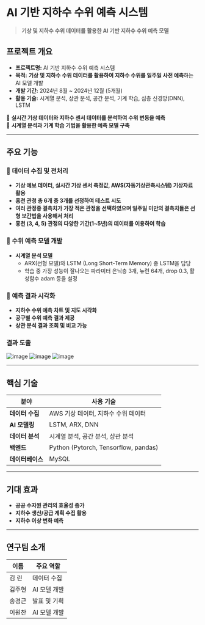 # AI 기반 지하수 수위 예측 시스템

> **기상 및 지하수 수위 데이터를 활용한 AI 기반 지하수 수위 예측 모델**  

## 프로젝트 개요  
- **프로젝트명:** AI 기반 지하수 수위 예측 시스템
- **목적:** **기상 및 지하수 수위 데이터를 활용하여 지하수 수위를 일주일 사전 예측**하는 AI 모델 개발  
- **개발 기간:** 2024년 8월 ~ 2024년 12월 (5개월)
- **활용 기술:** 시계열 분석, 상관 분석, 공간 분석, 기계 학습, 심층 신경망(DNN), LSTM  

🔹 **실시간 기상 데이터와 지하수 센서 데이터를 분석하여 수위 변동을 예측**  
🔹 **시계열 분석과 기계 학습 기법을 활용한 예측 모델 구축** 

---

## 주요 기능  
### 🔹 데이터 수집 및 전처리 
- **기상 예보 데이터, 실시간 기상 센서 측정값, AWS(자동기상관측시스템) 기상자료 활용**  
- **홍천 관청 총 6개 중 3개를 선정하여 테스트 시도**
- **여러 관정중 결측치가 가장 적은 관정을 선택하였으며 일주일 미만의 결측치들은 선형 보간법을 사용해서 처리**
- **홍천 (3, 4, 5) 관정의 다양한 기간(1~5년)의 데이터를 이용하여 학습**



### 🔹 수위 예측 모델 개발  
- **시계열 분석 모델**  
  - ARX(선형 모델)와 LSTM (Long Short-Term Memory) 중 LSTM을 담당
  - 학습 중 가장 성능이 잘나오는 파라미터 은닉층 3개, 뉴런 64개, drop 0.3, 활성함수 adam 등을 설정
  

### 🔹 예측 결과 시각화  
- **지하수 수위 예측 차트 및 지도 시각화**  
- **공구별 수위 예측 결과 제공**  
- **상관 분석 결과 조회 및 비교 가능**

### 결과 도출
![image](https://github.com/user-attachments/assets/58e81f5e-8e9d-44b6-8d0d-faa380f35d25)
![image](https://github.com/user-attachments/assets/83d87f74-8512-4f24-bff8-cf068ca9c2bd)
![image](https://github.com/user-attachments/assets/64003cfa-2c0b-490a-87f0-ca1e644dac06)

---

## 핵심 기술  
| 분야        | 사용 기술 |
|---------------|--------|
| **데이터 수집** | AWS 기상 데이터, 지하수 수위 데이터 |
| **AI 모델링**  | LSTM, ARX, DNN |
| **데이터 분석** | 시계열 분석, 공간 분석, 상관 분석 |
| **백엔드** | Python (Pytorch, Tensorflow, pandas) |
| **데이터베이스** | MySQL |

---


## 기대 효과    
- **공공 수자원 관리의 효율성 증가**  
- **지하수 생산/공급 계획 수집 활용**  
- **지하수 이상 변화 예측**

---

## 연구팀 소개 
| 이름       | 주요 역할 |
|---------------|--------|
|김 린 |	데이터 수집	|
|김주현 |	AI 모델 개발	|
|송경근 |	발표 및 기획	|
|이원찬 | AI 모델 개발 |

